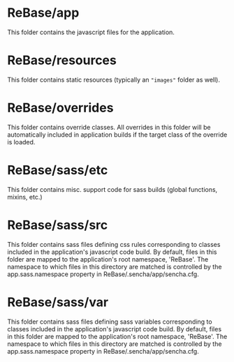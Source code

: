 # ReBase/app

This folder contains the javascript files for the application.

# ReBase/resources

This folder contains static resources (typically an `"images"` folder as well).

# ReBase/overrides

This folder contains override classes. All overrides in this folder will be 
automatically included in application builds if the target class of the override
is loaded.

# ReBase/sass/etc

This folder contains misc. support code for sass builds (global functions, 
mixins, etc.)

# ReBase/sass/src

This folder contains sass files defining css rules corresponding to classes
included in the application's javascript code build.  By default, files in this 
folder are mapped to the application's root namespace, 'ReBase'. The
namespace to which files in this directory are matched is controlled by the
app.sass.namespace property in ReBase/.sencha/app/sencha.cfg. 

# ReBase/sass/var

This folder contains sass files defining sass variables corresponding to classes
included in the application's javascript code build.  By default, files in this 
folder are mapped to the application's root namespace, 'ReBase'. The
namespace to which files in this directory are matched is controlled by the
app.sass.namespace property in ReBase/.sencha/app/sencha.cfg. 
